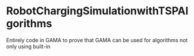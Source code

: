 # RobotChargingSimulationwithTSPAlgorithms
Entirely code in GAMA to prove that GAMA can be used for algorithms not only using built-in
